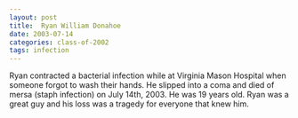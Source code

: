 ```yaml
---
layout: post
title:  Ryan William Donahoe
date: 2003-07-14
categories: class-of-2002
tags: infection
---
```

Ryan contracted a bacterial infection while at Virginia Mason Hospital when someone forgot to wash their hands. He slipped into a coma and died of mersa (staph infection) on July 14th, 2003. He was 19 years old. Ryan was a great guy and his loss was a tragedy for everyone that knew him.
